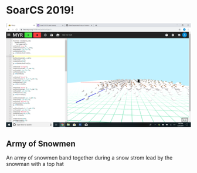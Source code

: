 # SoarCS 2019!

<!-- Note, the line below this one is what links to your screenshot, **DO NOT REMOVE** -->
![my_screenshot](./Snowman.png)

<!--
In this file, you should write a brief description of what your
project is, what you learned, and a simple screenshot of your work.

To add a screenshot, please replace `screenshot.png` with
your own screenshot.
-->

## Army of Snowmen

An army of snowmen band together during a snow strom lead by the snowman with a top hat
